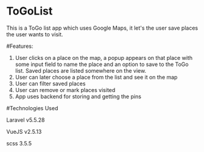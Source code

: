 # ToGoList

This is a ToGo list app which uses Google Maps, it let's the user save places the user wants to visit.

#Features:
1. User clicks on a place on the map, a popup appears on that place with some input field to name the place and an option to save to the ToGo list. Saved places are listed somewhere on the view.
2. User can later choose a place from the list and see it on the map
3. User can filter saved places
4. User can remove or mark places visited
5. App uses backend for storing and getting the pins

#Technologies Used

Laravel v5.5.28

VueJS   v2.5.13

scss    3.5.5
